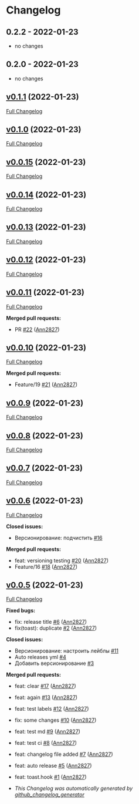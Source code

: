 # Changelog

## 0.2.2 - 2022-01-23

- no changes

## 0.2.0 - 2022-01-23

- no changes

## [v0.1.1](https://github.com/Ann2827/library-react-hooks/tree/v0.1.1) (2022-01-23)

[Full Changelog](https://github.com/Ann2827/library-react-hooks/compare/v0.1.0...v0.1.1)

## [v0.1.0](https://github.com/Ann2827/library-react-hooks/tree/v0.1.0) (2022-01-23)

[Full Changelog](https://github.com/Ann2827/library-react-hooks/compare/v0.0.15...v0.1.0)

## [v0.0.15](https://github.com/Ann2827/library-react-hooks/tree/v0.0.15) (2022-01-23)

[Full Changelog](https://github.com/Ann2827/library-react-hooks/compare/v0.0.14...v0.0.15)

## [v0.0.14](https://github.com/Ann2827/library-react-hooks/tree/v0.0.14) (2022-01-23)

[Full Changelog](https://github.com/Ann2827/library-react-hooks/compare/v0.0.13...v0.0.14)

## [v0.0.13](https://github.com/Ann2827/library-react-hooks/tree/v0.0.13) (2022-01-23)

[Full Changelog](https://github.com/Ann2827/library-react-hooks/compare/v0.0.12...v0.0.13)

## [v0.0.12](https://github.com/Ann2827/library-react-hooks/tree/v0.0.12) (2022-01-23)

[Full Changelog](https://github.com/Ann2827/library-react-hooks/compare/v0.0.11...v0.0.12)

## [v0.0.11](https://github.com/Ann2827/library-react-hooks/tree/v0.0.11) (2022-01-23)

[Full Changelog](https://github.com/Ann2827/library-react-hooks/compare/v0.0.10...v0.0.11)

**Merged pull requests:**

- PR [#22](https://github.com/Ann2827/library-react-hooks/pull/22) ([Ann2827](https://github.com/Ann2827))

## [v0.0.10](https://github.com/Ann2827/library-react-hooks/tree/v0.0.10) (2022-01-23)

[Full Changelog](https://github.com/Ann2827/library-react-hooks/compare/v0.0.9...v0.0.10)

**Merged pull requests:**

- Feature/19 [#21](https://github.com/Ann2827/library-react-hooks/pull/21) ([Ann2827](https://github.com/Ann2827))

## [v0.0.9](https://github.com/Ann2827/library-react-hooks/tree/v0.0.9) (2022-01-23)

[Full Changelog](https://github.com/Ann2827/library-react-hooks/compare/v0.0.8...v0.0.9)

## [v0.0.8](https://github.com/Ann2827/library-react-hooks/tree/v0.0.8) (2022-01-23)

[Full Changelog](https://github.com/Ann2827/library-react-hooks/compare/v0.0.7...v0.0.8)

## [v0.0.7](https://github.com/Ann2827/library-react-hooks/tree/v0.0.7) (2022-01-23)

[Full Changelog](https://github.com/Ann2827/library-react-hooks/compare/v0.0.6...v0.0.7)

## [v0.0.6](https://github.com/Ann2827/library-react-hooks/tree/v0.0.6) (2022-01-23)

[Full Changelog](https://github.com/Ann2827/library-react-hooks/compare/v0.0.5...v0.0.6)

**Closed issues:**

- Версионирование: подчистить [#16](https://github.com/Ann2827/library-react-hooks/issues/16)

**Merged pull requests:**

- feat: versioning testing [#20](https://github.com/Ann2827/library-react-hooks/pull/20) ([Ann2827](https://github.com/Ann2827))
- Feature/16 [#18](https://github.com/Ann2827/library-react-hooks/pull/18) ([Ann2827](https://github.com/Ann2827))

## [v0.0.5](https://github.com/Ann2827/library-react-hooks/tree/v0.0.5) (2022-01-23)

[Full Changelog](https://github.com/Ann2827/library-react-hooks/compare/57bea173fa6f16df2a4cd3f4d08d9597f74bc150...v0.0.5)

**Fixed bugs:**

- fix: release title [#6](https://github.com/Ann2827/library-react-hooks/pull/6) ([Ann2827](https://github.com/Ann2827))
- fix(toast): duplicate [#2](https://github.com/Ann2827/library-react-hooks/pull/2) ([Ann2827](https://github.com/Ann2827))

**Closed issues:**

- Версионирование: настроить лейблы [#11](https://github.com/Ann2827/library-react-hooks/issues/11)
- Auto releases yml [#4](https://github.com/Ann2827/library-react-hooks/issues/4)
- Добавить версионирование [#3](https://github.com/Ann2827/library-react-hooks/issues/3)

**Merged pull requests:**

- feat: clear [#17](https://github.com/Ann2827/library-react-hooks/pull/17) ([Ann2827](https://github.com/Ann2827))
- feat: again [#13](https://github.com/Ann2827/library-react-hooks/pull/13) ([Ann2827](https://github.com/Ann2827))
- feat: test labels [#12](https://github.com/Ann2827/library-react-hooks/pull/12) ([Ann2827](https://github.com/Ann2827))
- fix: some changes [#10](https://github.com/Ann2827/library-react-hooks/pull/10) ([Ann2827](https://github.com/Ann2827))
- feat: test md [#9](https://github.com/Ann2827/library-react-hooks/pull/9) ([Ann2827](https://github.com/Ann2827))
- feat: test ci [#8](https://github.com/Ann2827/library-react-hooks/pull/8) ([Ann2827](https://github.com/Ann2827))
- feat: changelog file added [#7](https://github.com/Ann2827/library-react-hooks/pull/7) ([Ann2827](https://github.com/Ann2827))
- feat: auto release [#5](https://github.com/Ann2827/library-react-hooks/pull/5) ([Ann2827](https://github.com/Ann2827))
- feat: toast.hook [#1](https://github.com/Ann2827/library-react-hooks/pull/1) ([Ann2827](https://github.com/Ann2827))

- *This Changelog was automatically generated by [github_changelog_generator](https://github.com/github-changelog-generator/github-changelog-generator)*

